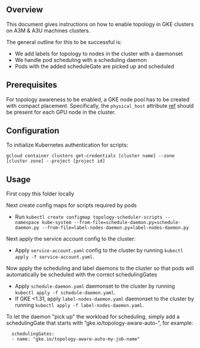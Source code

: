 ## Overview

This document gives instructions on how to enable topology in GKE clusters on
A3M & A3U machines clusters.

The general outline for this to be successful is:
- We add labels for topology to nodes in the cluster with a daemonset
- We handle pod scheduling with a scheduling daemon
- Pods with the added scheduleGate are picked up and scheduled

## Prerequisites

For topology awareness to be enabled, a GKE node pool has to be created with
compact placement. Specifically, the `physical_host` attribute
[ref](https://cloud.google.com/compute/docs/instances/use-compact-placement-policies#verify-vm-location)
should be present for each GPU node in the cluster.

## Configuration

To initialize Kubernetes authentication for scripts:

```gcloud container clusters get-credentials [cluster name] --zone [cluster zone] --project [project id]```

## Usage

First copy this folder locally

Next create config maps for scripts required by pods

-   Run `kubectl create configmap topology-scheduler-scripts --namespace
    kube-system --from-file=schedule-daemon.py=schedule-daemon.py
    --from-file=label-nodes-daemon.py=label-nodes-daemon.py`

Next apply the service account config to the cluster:

-   Apply `service-account.yaml` config to the cluster by running `kubectl apply
    -f service-account.yaml`.

Now apply the scheduling and label daemons to the cluster so that pods will
automatically be scheduled with the correct schedulingGates

-   Apply `schedule-daemon.yaml` daemonset to the cluster by running `kubectl
    apply -f schedule-daemon.yaml`.
-   If GKE <1.31, apply `label-nodes-daemon.yaml` daemonset
    to the cluster by running `kubectl apply -f label-nodes-daemon.yaml`.

To let the daemon "pick up" the workload for scheduling, simply add a
schedulingGate that starts with ”gke.io/topology-aware-auto-”, for example:

```
  schedulingGates:
  - name: "gke.io/topology-aware-auto-my-job-name"
```
